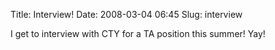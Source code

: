 Title: Interview!
Date: 2008-03-04 06:45
Slug: interview

I get to interview with CTY for a TA position this summer! Yay!


